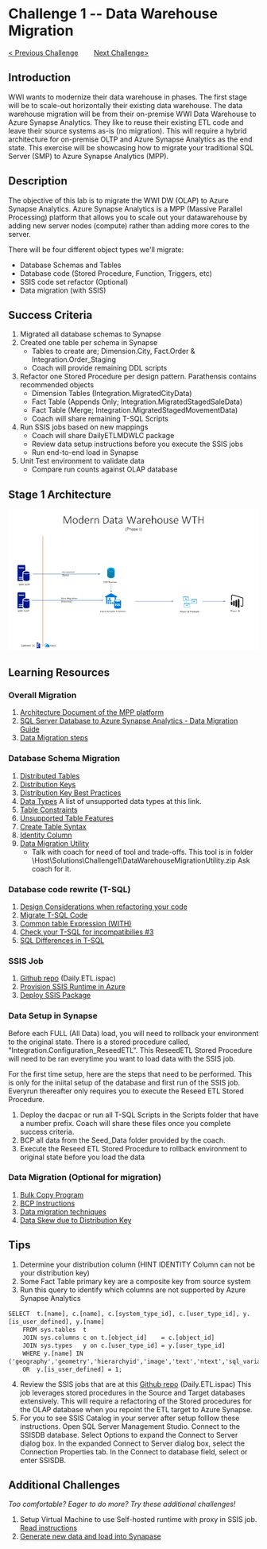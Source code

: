 # Challenge 1 -- Data Warehouse Migration

[< Previous Challenge](../Challenge0/readme.md)&nbsp;&nbsp;&nbsp;&nbsp;&nbsp;&nbsp;&nbsp;&nbsp;[Next Challenge>](../Challenge2/README.md)

## Introduction

WWI wants to modernize their data warehouse in phases.  The first stage will be to scale-out horizontally their existing data warehouse.  The data warehouse migration will be from their on-premise WWI Data Warehouse to Azure Synapse Analytics.  They like to reuse their existing ETL code and leave their source systems as-is (no migration).  This will require a hybrid architecture for on-premise OLTP and Azure Synapse Analytics as the end state.  This exercise will be showcasing how to migrate your traditional SQL Server (SMP) to Azure Synapse Analytics (MPP).

## Description

The objective of this lab is to migrate the WWI DW (OLAP) to Azure Synapse Analytics.  Azure Synapse Analytics is a MPP (Massive Parallel Processing) platform that allows you to scale out your datawarehouse by adding new server nodes (compute) rather than adding more cores to the server.  

There will be four different object types we'll migrate:

* Database Schemas and Tables
* Database code (Stored Procedure, Function, Triggers, etc)
* SSIS code set refactor (Optional)
* Data migration (with SSIS)

## Success Criteria
1. Migrated all database schemas to Synapse
2. Created one table per schema in Synapse
    - Tables to create are; Dimension.City, Fact.Order & Integration.Order_Staging
    - Coach will provide remaining DDL scripts
3. Refactor one Stored Procedure per design pattern.  Parathensis contains recommended objects
    - Dimension Tables (Integration.MigratedCityData)
    - Fact Table (Appends Only; Integration.MigratedStagedSaleData)
    - Fact Table (Merge; Integration.MigratedStagedMovementData)
    - Coach will share remaining T-SQL Scripts
4. Run SSIS jobs based on new mappings
    - Coach will share DailyETLMDWLC package
    - Review data setup instructions before you execute the SSIS jobs
    - Run end-to-end load in Synapse
5. Unit Test environment to validate data
    - Compare run counts against OLAP database

## Stage 1 Architecture
![The Solution diagram is described in the text following this diagram.](../../../images/Challenge1.png)

## Learning Resources

### Overall Migration
1. [Architecture Document of the MPP platform](https://docs.microsoft.com/en-us/azure/synapse-analytics/sql-data-warehouse/massively-parallel-processing-mpp-architecture)
1. [SQL Server Database to Azure Synapse Analytics - Data Migration Guide](https://datamigration.microsoft.com/scenario/sql-to-sqldw?step=1)
1. [Data Migration steps](https://techcommunity.microsoft.com/t5/datacat/migrating-data-to-azure-sql-data-warehouse-in-practice/ba-p/305355) 

### Database Schema Migration
1. [Distributed Tables](https://docs.microsoft.com/en-us/azure/synapse-analytics/sql-data-warehouse/sql-data-warehouse-tables-distribute)
1. [Distribution Keys](https://docs.microsoft.com/en-us/azure/synapse-analytics/sql-data-warehouse/sql-data-warehouse-tables-overview) 
1. [Distribution Key Best Practices](https://techcommunity.microsoft.com/t5/datacat/choosing-hash-distributed-table-vs-round-robin-distributed-table/ba-p/305247)
1. [Data Types](https://docs.microsoft.com/en-us/azure/synapse-analytics/sql-data-warehouse/sql-data-warehouse-tables-data-types)  A list of unsupported data types at this link.
1. [Table Constraints](https://docs.microsoft.com/en-us/azure/synapse-analytics/sql-data-warehouse/sql-data-warehouse-table-constraints)
1. [Unsupported Table Features](https://docs.microsoft.com/en-us/azure/synapse-analytics/sql-data-warehouse/sql-data-warehouse-tables-overview#unsupported-table-features)
1. [Create Table Syntax](https://docs.microsoft.com/en-us/sql/t-sql/statements/create-table-azure-sql-data-warehouse?view%253Daps-pdw-2016-au7=&view=aps-pdw-2016-au7)
1. [Identity Column](https://docs.microsoft.com/en-us/azure/synapse-analytics/sql-data-warehouse/sql-data-warehouse-tables-identity)
1.  [Data Migration Utility](https://www.sqlservercentral.com/articles/azure-dwh-part-11-data-warehouse-migration-utility)
    - Talk with coach for need of tool and trade-offs.  This tool is in folder \Host\Solutions\Challenge1\DataWarehouseMigrationUtility.zip Ask coach for it.

### Database code rewrite (T-SQL)
1. [Design Considerations when refactoring your code](https://docs.microsoft.com/en-us/azure/synapse-analytics/sql-data-warehouse/sql-data-warehouse-overview-develop)
1. [Migrate T-SQL Code](https://github.com/uglide/azure-content/blob/master/articles/sql-data-warehouse/sql-data-warehouse-migrate-code.md)
1. [Common table Expression (WITH)](https://docs.microsoft.com/en-us/sql/t-sql/queries/with-common-table-expression-transact-sql?view=sql-server-ver15#features-and-limitations-of-common-table-expressions-in--and-)
1. [Check your T-SQL for incompatibilies #3](https://www.blue-granite.com/blog/5-important-steps-when-migrating-to-your-scaled-out-data-warehouse)
1. [SQL Differences in T-SQL](https://docs.microsoft.com/en-us/azure/synapse-analytics/sql-data-warehouse/sql-data-warehouse-troubleshoot#differences-from-sql-database)

### SSIS Job
1. [Github repo](https://github.com/Microsoft/sql-server-samples/releases/tag/wide-world-importers-v1.0) (Daily.ETL.ispac) 
1. [Provision SSIS Runtime in Azure](https://docs.microsoft.com/en-us/azure/data-factory/tutorial-deploy-ssis-packages-azure)
1. [Deploy SSIS Package](https://docs.microsoft.com/en-us/sql/integration-services/lift-shift/ssis-azure-deploy-run-monitor-tutorial?view=sql-server-ver15)

### Data Setup in Synapse
Before each FULL (All Data) load, you will need to rollback your environment to the original state.  There is a stored procedure called, "Integration.Configuration_ReseedETL".  This ReseedETL Stored Procedure will need to be ran everytime you want to load data with the SSIS job.  

For the first time setup, here are the steps that need to be performed.  This is only for the iniital setup of the database and first run of the SSIS job.  Everyrun thereafter only requires you to execute the Reseed ETL Stored Procedure.
1. Deploy the dacpac or run all T-SQL Scripts in the Scripts folder that have a number prefix.  Coach will share these files once you complete success criteria.
1. BCP all data from the Seed_Data folder provided by the coach.  
1. Execute the Reseed ETL Stored Procedure to rollback environment to original state before you load the data

### Data Migration (Optional for migration)
1. [Bulk Copy Program](https://docs.microsoft.com/en-us/sql/tools/bcp-utility?toc=/azure/synapse-analytics/sql-data-warehouse/toc.json&bc=/azure/synapse-analytics/sql-data-warehouse/breadcrumb/toc.json&view=azure-sqldw-latest)
1. [BCP Instructions](https://github.com/uglide/azure-content/blob/master/articles/sql-data-warehouse/sql-data-warehouse-load-with-bcp.md)
1. [Data migration techniques](https://github.com/uglide/azure-content/blob/master/articles/sql-data-warehouse/sql-data-warehouse-migrate-data.md)
1. [Data Skew due to Distribution Key](https://github.com/rgl/azure-content/blob/master/articles/sql-data-warehouse/sql-data-warehouse-manage-distributed-data-skew.md)

## Tips
1. Determine your distribution column (HINT IDENTITY Column can not be your distribution key)
1. Some Fact Table primary key are a composite key from source system
1. Run this query to identify which columns are not supported by Azure Synapse Analytics
```
SELECT  t.[name], c.[name], c.[system_type_id], c.[user_type_id], y.[is_user_defined], y.[name]
	FROM sys.tables  t
	JOIN sys.columns c on t.[object_id]    = c.[object_id]
	JOIN sys.types   y on c.[user_type_id] = y.[user_type_id]
	WHERE y.[name] IN ('geography','geometry','hierarchyid','image','text','ntext','sql_variant','timestamp','xml')
	OR  y.[is_user_defined] = 1;
```
4. Review the SSIS jobs that are at this [Github repo](https://github.com/Microsoft/sql-server-samples/releases/tag/wide-world-importers-v1.0) (Daily.ETL.ispac)  This job leverages
stored procedures in the Source and Target databases extensively.  This will require a refactoring of the Stored procedures for the OLAP database when you repoint the ETL
target to Azure Synapse.
5. For you to see SSIS Catalog in your server after setup folllow these instructions.  Open SQL Server Management Studio. Connect to the SSISDB database. Select Options to expand the Connect to Server dialog box. In the expanded Connect to Server dialog box, select the Connection Properties tab. In the Connect to database field, select or enter SSISDB.


## Additional Challenges

*Too comfortable?  Eager to do more?  Try these additional challenges!*

1. Setup Virtual Machine to use Self-hosted runtime with proxy in SSIS job.  [Read instructions](https://docs.microsoft.com/en-us/azure/data-factory/self-hosted-integration-runtime-proxy-ssis)
1. [Generate new data and load into Synapase](https://docs.microsoft.com/en-us/sql/samples/wide-world-importers-generate-data?view=sql-server-ver15)